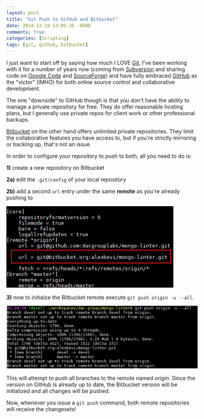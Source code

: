 ```yaml
---
layout: post
title: "Git Push to GitHub and Bitbucket"
date: 2014-12-19 13:05:35 -0500
comments: true
categories: [Scripting]
tags: [git, github, bitbucket]
---
```


I just want to start off by saying how much I LOVE [Git](http://git-scm.com). I've been working with it for a number of years now (coming from [Subversion](https://subversion.apache.org) and sharing code on [Google Code](https://code.google.com) and [SourceForge](http://sourceforge.net)) and have fully embraced [GitHub](https://github.com) as the "victor" (IMHO) for both online source control and collaborative development.

The one "downside" to GitHub though is that you don't have the ability to manage a private repository for free. They do offer reasonable hosting plans, but I generally use private repos for client work or other professional backups.

[Bitbucket](https://bitbucket.org) on the other hand offers unlimited private repositories. They limit the collaborative features you have access to, but if you're strictly mirroring or backing up, that's not an issue.

In order to configure your repository to push to both, all you need to do is:

**1)** create a new repository on Bitbucket

**2a)** edit the `.git/config` of your local repository

**2b)** add a second `url` entry under the same **remote** as you're already pushing to

![](/images/20141219-git-001.png)

**3)** now to initialze the Bitbucket remote execute `git push origin -u --all`.

![](/images/20141219-git-002.png)

This will attempt to push all branches to the remote named *origin*. Since the version on GitHub is already up to date, the Bitbucket version will be initialized and all changes will be pushed.

Now, whenever you issue a `git push` command, both remote repositories will receive the changesets!
